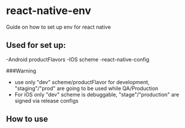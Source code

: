 # react-native-env
Guide on how to set up env for react native

## Used for set up:
-Android productFlavors
-IOS scheme
-react-native-config

###Warning
*  use only "dev" scheme/productFlavor for development,  "staging"/"prod" are going to be used while QA/Production
*  For iOS  only "dev" scheme is debuggable, "stage"/"production" are signed via release configs

## How to use
